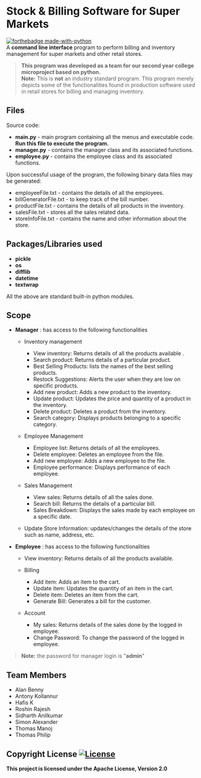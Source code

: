 # Stock & Billing Software for Super Markets 
[![forthebadge made-with-python](http://ForTheBadge.com/images/badges/made-with-python.svg)](https://www.python.org/)   
A **command line interface** program to perform billing and inventory management for super markets and other retail stores. 

>**This program was developed as a team for our second year college microproject based on python.**  
>**Note:** This is **not** an industry standard program. This program merely depicts some of the functionalities found in production software used in retail stores for billing and  managing inventory.

## Files
Source code:
- **main.py** - main program containing all the menus and executable code. **Run this file to execute the program.**
- **manager.py** - contains the manager class and its associated functions.
- **employee.py** - contains the employee class and its associated functions.

Upon successful usage of the program, the following binary data files may be generated:
- employeeFile.txt - contains the details of all the employees.
- billGeneratorFile.txt - to keep track of the bill number.
- productFile.txt - contains the details of all products in the inventory.
- salesFile.txt - stores all the sales related data.
- storeInfoFile.txt - contains the name and other information about the store.

## Packages/Libraries used

- **pickle**
- **os**
- **difflib**
- **datetime**
- **textwrap**

All the above are standard built-in python modules.
## Scope

- **Manager** :  has access to the following functionalities
  - Inventory management
    - View inventory: Returns details of all the products available .
    - Search product: Returns details of a particular product.
    - Best Selling Products: lists the names of the best selling products.
    - Restock Suggestions: Alerts the user  when they are low on specific products. 
    - Add new product: Adds a new product to the inventory.
    - Update product:  Updates the price and quantity of a product in the inventory.
    - Delete product: Deletes a product from the inventory.
    - Search category: Displays products belonging  to a specific category.
    
  - Employee Management
    - Employee list: Returns details of all the employees.
    - Delete employee: Deletes an employee from the file.
    - Add new employee: Adds a new employee to the file.
    - Employee performance: Displays performance of each employee.
  - Sales Management
    - View sales: Returns details of all the sales done.
    - Search bill: Returns  the details of a particular bill.
    - Sales Breakdown: Displays the sales made by each employee on a specific date.
  - Update Store Information: updates/changes the details of the store such as name, address, etc.
 
- **Employee** : has access to the following functionalities
  - View inventory: Returns details of all the products available. 
  
  - Billing
    -  Add item:  Adds an item to the cart.
    - Update item: Updates the quantity of an  item in the  cart.
    - Delete item: Deletes an item from the cart.
    - Generate Bill:  Generates a bill for the customer.
  - Account
    - My sales: Returns  details of the sales done by the logged in employee.
    - Change Password: To change the password of the logged in employee. 
   
 >**Note:** the password for manager login is  "**admin**"
 
 ## Team Members
-  Alan Benny
-  Antony Kollannur
-  Hafis K
-  Roshin Rajesh
-  Sidharth Anilkumar
-  Simon Alexander
-  Thomas Manoj
-  Thomas Philip

## Copyright License [![License](https://img.shields.io/badge/License-Apache%202.0-blue.svg)](https://opensource.org/licenses/Apache-2.0)
**This project is licensed under the Apache License, Version 2.0**
